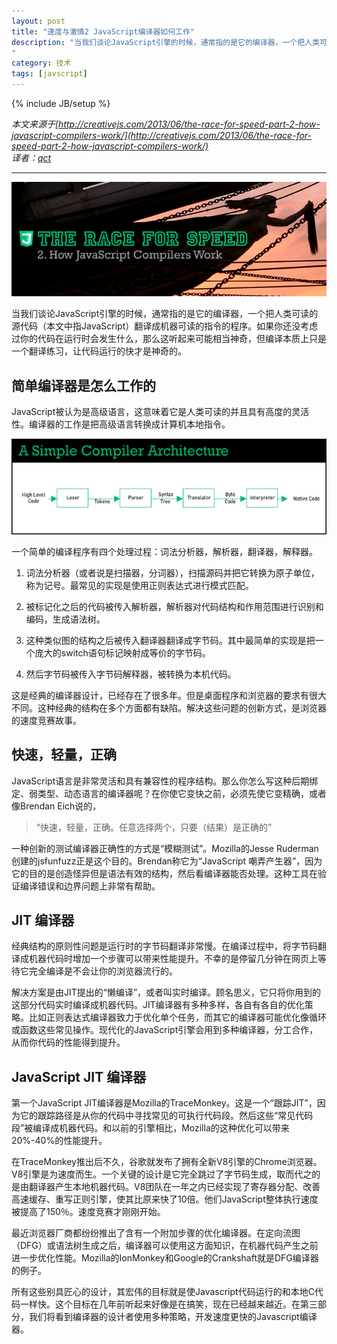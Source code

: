 ```yaml
---
layout: post
title: "速度与激情2 JavaScript编译器如何工作"
description: "当我们谈论JavaScript引擎的时候，通常指的是它的编译器，一个把人类可读的源代码（本文中指JavaScript）翻译成机器可读的指令的程序。如果你还没考虑过你的代码在运行时会发生什么，那么这听起来可能相当神奇，但编译本质上只是一个翻译练习，让代码运行的快才是神奇的。  
"
category: 技术
tags: [javscript]
---
```

{% include JB/setup %}


 *本文来源于[http://creativejs.com/2013/06/the-race-for-speed-part-2-how-javascript-compilers-work/](http://creativejs.com/2013/06/the-race-for-speed-part-2-how-javascript-compilers-work/)*  
 *译者：[qct](http://weibo.com/222860215)*     

-----------------------------------------------------

![](/assets/images/Theraceforspeed1.png)  

当我们谈论JavaScript引擎的时候，通常指的是它的编译器，一个把人类可读的源代码（本文中指JavaScript）翻译成机器可读的指令的程序。如果你还没考虑过你的代码在运行时会发生什么，那么这听起来可能相当神奇，但编译本质上只是一个翻译练习，让代码运行的快才是神奇的。  

## 简单编译器是怎么工作的  

JavaScript被认为是高级语言，这意味着它是人类可读的并且具有高度的灵活性。编译器的工作是把高级语言转换成计算机本地指令。  

![](/assets/images/Theraceforspeed2.png)   

一个简单的编译程序有四个处理过程：词法分析器，解析器，翻译器，解释器。  

1. 词法分析器（或者说是扫描器，分词器），扫描源码并把它转换为原子单位，称为记号。最常见的实现是使用正则表达式进行模式匹配。  

2. 被标记化之后的代码被传入解析器，解析器对代码结构和作用范围进行识别和编码，生成语法树。  

3. 这种类似图的结构之后被传入翻译器翻译成字节码。其中最简单的实现是把一个庞大的switch语句标记映射成等价的字节码。  

4. 然后字节码被传入字节码解释器，被转换为本机代码。  

这是经典的编译器设计，已经存在了很多年。但是桌面程序和浏览器的要求有很大不同。这种经典的结构在多个方面都有缺陷。解决这些问题的创新方式，是浏览器的速度竞赛故事。  

## 快速，轻量，正确  

JavaScript语言是非常灵活和具有兼容性的程序结构。那么你怎么写这种后期绑定、弱类型、动态语言的编译器呢？在你使它变快之前，必须先使它变精确，或者像Brendan Eich说的， 

> “快速，轻量，正确。任意选择两个，只要（结果）是正确的”   

一种创新的测试编译器正确性的方式是“模糊测试”。Mozilla的Jesse Ruderman创建的jsfunfuzz正是这个目的。Brendan称它为“JavaScript 嘲弄产生器”，因为它的目的是创造怪异但是语法有效的结构，然后看编译器能否处理。这种工具在验证编译错误和边界问题上非常有帮助。  

## JIT 编译器  

经典结构的原则性问题是运行时的字节码翻译非常慢。在编译过程中，将字节码翻译成机器代码时增加一个步骤可以带来性能提升。不幸的是停留几分钟在网页上等待它完全编译是不会让你的浏览器流行的。

解决方案是由JIT提出的“懒编译”，或者叫实时编译。顾名思义，它只将你用到的这部分代码实时编译成机器代码。JIT编译器有多种多样，各自有各自的优化策略。比如正则表达式编译器致力于优化单个任务，而其它的编译器可能优化像循环或函数这些常见操作。现代化的JavaScript引擎会用到多种编译器，分工合作，从而你代码的性能得到提升。  

## JavaScript JIT 编译器  

第一个JavaScript JIT编译器是Mozilla的TraceMonkey。这是一个“跟踪JIT”，因为它的跟踪路径是从你的代码中寻找常见的可执行代码段。然后这些“常见代码段”被编译成机器代码。和以前的引擎相比，Mozilla的这种优化可以带来20%-40%的性能提升。  

在TraceMonkey推出后不久，谷歌就发布了拥有全新V8引擎的Chrome浏览器。V8引擎是为速度而生。一个关键的设计是它完全跳过了字节码生成，取而代之的是由翻译器产生本地机器代码。V8团队在一年之内已经实现了寄存器分配、改善高速缓存、重写正则引擎，使其比原来快了10倍。他们JavaScript整体执行速度被提高了150％。速度竞赛才刚刚开始。  

最近浏览器厂商都纷纷推出了含有一个附加步骤的优化编译器。在定向流图（DFG）或语法树生成之后，编译器可以使用这方面知识，在机器代码产生之前进一步优化性能。Mozilla的IonMonkey和Google的Crankshaft就是DFG编译器的例子。   

所有这些别具匠心的设计，其宏伟的目标就是使Javascript代码运行的和本地C代码一样快。这个目标在几年前听起来好像是在搞笑，现在已经越来越近。在第三部分，我们将看到编译器的设计者使用多种策略，开发速度更快的Javascript编译器。  